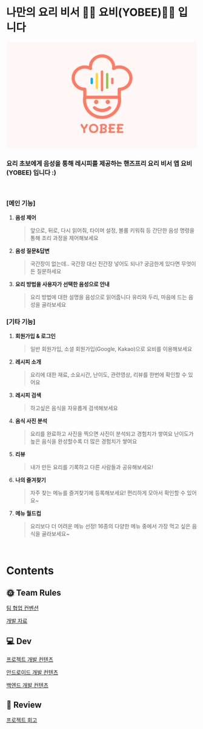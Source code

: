 # 나만의 요리 비서 👨‍🍳 요비(YOBEE)👨‍🍳 입니다

![](https://github.com/YOBEE-8th/.github/blob/main/profile/img/yobee_thumbnail.png)

### 요리 초보에게 음성을 통해 레시피를 제공하는 핸즈프리 요리 비서 앱 **요비(YOBEE)** 입니다 :)

<br>

### **[메인 기능]**

1. **음성 제어**

   > 앞으로, 뒤로, 다시 읽어줘, 타이머 설정, 볼륨 키워줘 등
   > 간단한 음성 명령을 통해 조리 과정을 제어해보세요

2. **음성 질문&답변**

   > 국간장이 없는데.. 국간장 대신 진간장 넣어도 되나?
   > 궁금한게 있다면 무엇이든 질문하세요

3. **요리 방법을 사용자가 선택한 음성으로 안내**

   > 요리 방법에 대한 설명을 음성으로 읽어줍니다
   > 유리와 두리, 마음에 드는 음성을 골라보세요

### **[기타 기능]**

1. **회원가입 & 로그인**

   > 일반 회원가입, 소셜 회원가입(Google, Kakao)으로 요비를 이용해보세요

2. **레시피 소개**

   > 요리에 대한 재료, 소요시간, 난이도, 관련영상, 리뷰를 한번에 확인할 수 있어요

3. **레시피 검색**

   > 하고싶은 음식을 자유롭게 검색해보세요

4. **음식 사진 분석**

   > 요리를 완료하고 사진을 찍으면 사진이 분석되고 경험치가 쌓여요
   > 난이도가 높은 음식을 완성할수록 더 많은 경험치가 쌓여요

5. **리뷰**

   > 내가 만든 요리를 기록하고 다른 사람들과 공유해보세요!

6. **나의 즐겨찾기**

   > 자주 찾는 메뉴를 즐겨찾기에 등록해보세요!
   > 편리하게 모아서 확인할 수 있어요~

7. **메뉴 월드컵**

   > 요리보다 더 어려운 메뉴 선정!
   > 16종의 다양한 메뉴 중에서 가장 먹고 싶은 음식을 골라보세요~

<br>

# Contents

## 🌞 Team Rules

[팀 협업 컨벤션](https://github.com/YOBEE-8th/.github/blob/main/profile/team_rules/team_coop_convention.md)

[개발 자료](https://github.com/YOBEE-8th/.github/blob/main/profile/team_docs/develop_docs.md)

## 💻 Dev

[프로젝트 개발 컨텐츠](https://github.com/YOBEE-8th/.github/blob/main/profile/project_contents/project_contents.md)

[안드로이드 개발 컨텐츠](https://github.com/YOBEE-8th/.github/blob/main/profile/android_contents/android_contents.md)

[백엔드 개발 컨텐츠](https://github.com/YOBEE-8th/.github/blob/main/profile/backend_contents/backend_contents.md)

## 🤔 Review

[프로젝트 회고](https://github.com/YOBEE-8th/.github/blob/main/profile/review/review.md)
